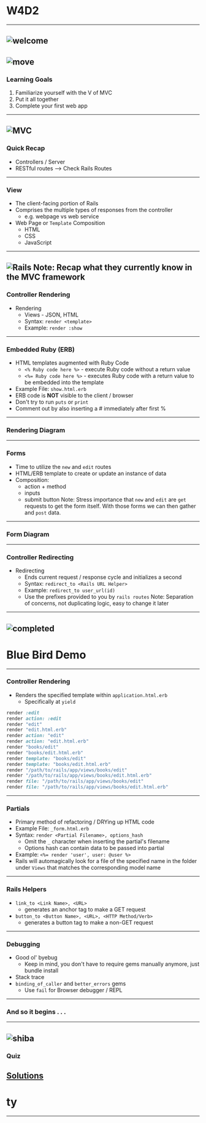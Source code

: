 # W4D2
---
![welcome](https://media.giphy.com/media/ypqHf6pQ5kQEg/giphy.gif)
---
![move](https://media.giphy.com/media/SW3PNayoSGXao/giphy.gif)
---
### Learning Goals

1. Familiarize yourself with the V of MVC
1. Put it all together
1. Complete your first web app
---
![MVC](https://i.giphy.com/media/5PVHPYJAoMjRu/giphy.webp)
---
### Quick Recap
+ Controllers / Server
+ RESTful routes --> Check Rails Routes
---
### View

+ The client-facing portion of Rails
+ Comprises the multiple types of responses from the controller
  + e.g. webpage vs web service
+ Web Page or `Template` Composition
  + HTML
  + CSS
  + JavaScript
---
![Rails](http://media.tumblr.com/f145fa01dd8cadd28537194de00cda59/tumblr_inline_mptqzmW6Bj1qz4rgp.png)
Note: Recap what they currently know in the MVC framework
---

### Controller Rendering
+ Rendering 
  + Views - JSON, HTML
  + Syntax: `render <template>`
  + Example: `render :show`
---
### Embedded Ruby (ERB)

+ HTML templates augmented with Ruby Code
  + `<% Ruby code here %>` - execute Ruby code without a return value
  + `<%= Ruby code here %>` - executes Ruby code with a return value to be embedded into the template
+ Example File: `show.html.erb`
+ ERB code is **NOT** visible to the client / browser
+ Don't try to run `puts` or `print`
+ Comment out by also inserting a # immediately after first %
---
### Rendering Diagram
---
### Forms

+ Time to utilize the `new` and `edit` routes
+ HTML/ERB template to create or update an instance of data
+ Composition:
  + action + method
  + inputs
  + submit button
Note: Stress importance that `new` and `edit` are `get` requests to get the form itself. With those forms we can then gather and `post` data. 
---
### Form Diagram
---
### Controller Redirecting
+ Redirecting
  + Ends current request / response cycle and initializes a second
  + Syntax: `redirect_to <Rails URL Helper>`
  + Example: `redirect_to user_url(id)`
  + Use the prefixes provided to you by `rails routes`
Note: Separation of concerns, not duplicating logic, easy to change it later
---
![completed](https://media.giphy.com/media/oGO1MPNUVbbk4/giphy.gif)
---
# Blue Bird Demo
---
### Controller Rendering

+ Renders the specified template within `application.html.erb`
  + Specifically at `yield`

```ruby
render :edit
render action: :edit
render "edit"
render "edit.html.erb"
render action: "edit"
render action: "edit.html.erb"
render "books/edit"
render "books/edit.html.erb"
render template: "books/edit"
render template: "books/edit.html.erb"
render "/path/to/rails/app/views/books/edit"
render "/path/to/rails/app/views/books/edit.html.erb"
render file: "/path/to/rails/app/views/books/edit"
render file: "/path/to/rails/app/views/books/edit.html.erb"
```
---
### Partials

+ Primary method of refactoring / DRYing up HTML code
+ Example File: `_form.html.erb`
+ Syntax: `render <Partial Filename>, options_hash`
  + Omit the `_` character when inserting the partial's filename
  + Options hash can contain data to be passed into partial
+ Example: `<%= render 'user', user: @user %>`
+ Rails will automagically look for a file of the specified name in the
folder under `Views` that matches the corresponding model name
---
### Rails Helpers

+ `link_to <Link Name>, <URL>`
  + generates an anchor tag to make a GET request
+ `button_to <Button Name>, <URL>, <HTTP Method/Verb>`
  + generates a button tag to make a non-GET request
---
### Debugging

+ Good ol' byebug
  + Keep in mind, you don't have to require gems manually anymore, just bundle install
+ Stack trace
+ `binding_of_caller` and `better_errors` gems
  + Use `fail` for Browser debugger / REPL
---
### And so it begins . . .
---
![shiba](https://i.imgflip.com/1uiu16.jpg)
---
### Quiz

[Solutions](https://github.com/appacademy/daily-quiz/blob/master/rails/w4d1.md)
---
# ty
---
